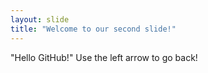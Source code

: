 ```yaml
---
layout: slide
title: "Welcome to our second slide!"
---
```

"Hello GitHub!"
Use the left arrow to go back!
